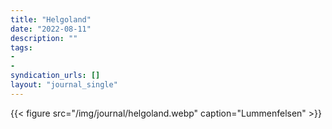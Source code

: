 ```yaml
---
title: "Helgoland"
date: "2022-08-11"
description: ""
tags:
- 
- 
syndication_urls: []
layout: "journal_single"
---
```

{{< figure src="/img/journal/helgoland.webp" caption="Lummenfelsen" >}}
